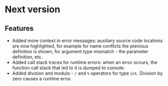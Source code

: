 # Next version

## Features

- Added more context in error messages: auxiliary source code locations
  are now highlighted, for example for name conflicts the previous definition
  is shown, for argument type mismatch - the parameter definition, etc.
- Added call stack traces for runtime errors: when an error occurs, the
  function call stack that led to it is dumped to console.
- Added division and modulo - `/` and `%` operators for type `int`.
  Division by zero causes a runtime error.